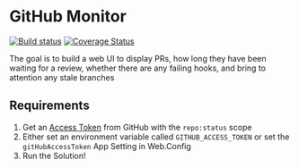 GitHub Monitor
==============
[![Build status](https://ci.appveyor.com/api/projects/status/lf6e10mr2q92tj4w?svg=true)](https://ci.appveyor.com/project/ampersandre/github-monitor) 
[![Coverage Status](https://coveralls.io/repos/github/ampersandre/GitHub_Monitor/badge.svg)](https://coveralls.io/github/ampersandre/GitHub_Monitor)


The goal is to build a web UI to display PRs, how long they have been waiting for a review, whether there are any failing hooks, and bring to attention any stale branches


Requirements
------------

1. Get an [Access Token](https://github.com/settings/tokens) from GitHub with the `repo:status` scope
2. Either set an environment variable called `GITHUB_ACCESS_TOKEN` or set the `gitHubAccessToken` App Setting in Web.Config
3. Run the Solution!

